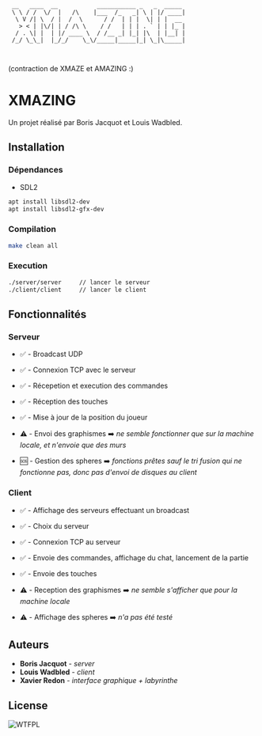 ```


 __   ____  __           ___________ _   _  _____ 
 \ \ / /  \/  |   /\    |___  /_   _| \ | |/ ____|
  \ V /| \  / |  /  \      / /  | | |  \| | |  __ 
   > < | |\/| | / /\ \    / /   | | | . ` | | |_ |
  / . \| |  | |/ ____ \  / /__ _| |_| |\  | |__| |
 /_/ \_\_|  |_/_/    \_\/_____|_____|_| \_|\_____|
                                                  
                                                  

```

(contraction de XMAZE et AMAZING :)

# XMAZING

Un projet réalisé par Boris Jacquot et Louis Wadbled.


## Installation

### Dépendances

+ SDL2

```bash
apt install libsdl2-dev
apt install libsdl2-gfx-dev
```

### Compilation

```bash
make clean all
```

### Execution

```bash
./server/server     // lancer le serveur
./client/client     // lancer le client
```

## Fonctionnalités

### Serveur

+ ✅ - Broadcast UDP
+ ✅ - Connexion TCP avec le serveur
+ ✅ - Récepetion et execution des commandes
+ ✅ - Réception des touches
+ ✅ - Mise à jour de la position du joueur

+ ⚠️ - Envoi des graphismes ➡️ *ne semble fonctionner que sur la machine locale, et n'envoie que des murs*

+ 🆘 - Gestion des spheres ➡️ *fonctions prêtes sauf le tri fusion qui ne fonctionne pas, donc pas d'envoi de disques au client*

### Client

+ ✅ - Affichage des serveurs effectuant un broadcast
+ ✅ - Choix du serveur
+ ✅ - Connexion TCP au serveur
+ ✅ - Envoie des commandes, affichage du chat, lancement de la partie
+ ✅ - Envoie des touches

+ ⚠️ - Reception des graphismes ➡️ *ne semble s'afficher que pour la machine locale*
+ ⚠️ - Affichage des spheres ➡️  *n'a pas été testé*

## Auteurs

+ **Boris Jacquot** - *server*
+ **Louis Wadbled** - *client*
+ **Xavier Redon** - *interface graphique + labyrinthe*

## License

![WTFPL](http://www.wtfpl.net/wp-content/uploads/2012/12/wtfpl-badge-2.png)